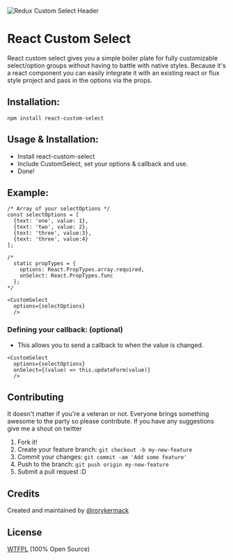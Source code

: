 ![Redux Custom Select Header](https://raw.githubusercontent.com/rorykermack/react-custom-select/master/readme-header.jpg)

# React Custom Select
React custom select gives you a simple boiler plate for fully customizable select/option groups without having to battle with native styles. Because it's a react component you can easily integrate it with an existing react or flux style project and pass in the options via the props.



## Installation:
```
npm install react-custom-select
```

## Usage & Installation:
* Install react-custom-select
* Include CustomSelect, set your options & callback and use.
* Done!

## Example:

```
/* Array of your selectOptions */
const selectOptions = [
  {text: 'one', value: 1},
  {text: 'two', value: 2},
  {text: 'three', value:3},
  {text: 'three', value:4}
];

/*
  static propTypes = {
    options: React.PropTypes.array.required,
    onSelect: React.PropTypes.func
  };
*/

<CustomSelect
  options={selectOptions}
  />
```

### Defining your callback: (optional)<br/>
* This allows you to send a callback to when the value is changed.
```
<CustomSelect
  options={selectOptions}
  onSelect={(value) => this.updateForm(value)}
  />
```

## Contributing
It doesn't matter if you're a veteran or not. Everyone brings something awesome to the party so please contribute.
If you have any suggestions give me a shout on twitter<br/>
1. Fork it! <br/>
2. Create your feature branch: `git checkout -b my-new-feature` <br/>
3. Commit your changes: `git commit -am 'Add some feature'` <br/>
4. Push to the branch: `git push origin my-new-feature` <br/>
5. Submit a pull request :D <br/>

## Credits
Created and maintained by [@rorykermack](https://twitter.com/@rorykermack)
## License
[WTFPL](http://www.wtfpl.net/) (100% Open Source)
